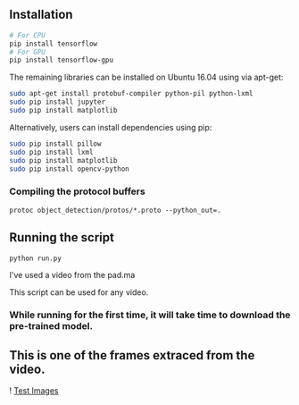 ## Installation

``` bash
# For CPU
pip install tensorflow
# For GPU
pip install tensorflow-gpu
```

The remaining libraries can be installed on Ubuntu 16.04 using via apt-get:

``` bash
sudo apt-get install protobuf-compiler python-pil python-lxml
sudo pip install jupyter
sudo pip install matplotlib
```

Alternatively, users can install dependencies using pip:

``` bash
sudo pip install pillow
sudo pip install lxml
sudo pip install matplotlib
sudo pip install opencv-python
```
### Compiling the protocol buffers
`protoc object_detection/protos/*.proto --python_out=.`


## Running the script

` python run.py `

I've used a video from the pad.ma

This script can be used for any video.

### While running for the first time, it will take time to download the pre-trained model. 

## This is one of the frames extraced from the video. 
! [Test Images](https://github.com/Nikhil-Kasukurthi/object-detection-videos/blob/master/test_image.png?raw=true)

